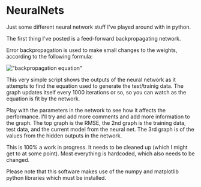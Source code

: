 NeuralNets
==========

Just some different neural network stuff I've played around with in python. 


The first thing I've posted is a feed-forward backpropagating network.

Error backpropagation is used to make small changes to the weights, according to the following formula:

!["backpropagation equation"](http://bit.ly/17T6Xau)


This very simple script shows the outputs of the neural network as it attempts to find the equation used to generate the test/trainig data. The graph updates itself every 1000 iterations or so, so you can watch as the equation is fit by the network. 

Play with the parameters in the network to see how it affects the performance. I'll try and add more comments and add more information to the graph. The top graph is the RMSE, the 2nd graph is the training data, test data, and the current model from the neural net. The 3rd graph is of the values from the hidden outputs in the network.


This is 100% a work in progress. It needs to be cleaned up (which I might get to at some point). Most everything is hardcoded, which also needs to be changed. 


Please note that this software makes use of the numpy and matplotlib python libraries which must be installed.
